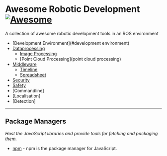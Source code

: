 # Awesome Robotic Development [![Awesome](https://cdn.rawgit.com/sindresorhus/awesome/d7305f38d29fed78fa85652e3a63e154dd8e8829/media/badge.svg)](https://github.com/sindresorhus/awesome)

A collection of awesome robotic development tools in an ROS environment 


* [Development Environment](#development environment)
* [Dataprocessing](#data-processing)
  * [Image Processing](#image-processing)
  * [Point Cloud Processing](point cloud processing)
* [Middleware](#package-managers)
  * [Timeline](#timeline)
  * [Spreadsheet](#spreadsheet)
* [Security](#security)
* [Safety](#safety)
* [Commandline]
* [Localisation]
* [Detection]

----


## Package Managers
*Host the JavaScript libraries and provide tools for fetching and packaging them.*

* [npm](https://www.npmjs.com/) - npm is the package manager for JavaScript.

